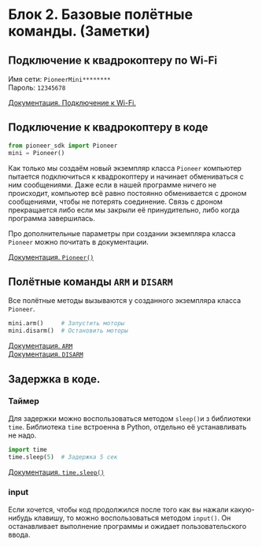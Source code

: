 # Блок 2. Базовые полётные команды. (Заметки)

## Подключение к квадрокоптеру по Wi-Fi

Имя сети: `PioneerMini********`\
Пароль: `12345678`

[Документация. Подключение к Wi-Fi.](https://docs.geoscan.ru/pioneer/programming/python/python-sdk-main.html#pioneer)

## Подключение к квадрокоптеру в коде

```python
from pioneer_sdk import Pioneer
mini = Pioneer()
```

Как только мы создаём новый экземпляр класса `Pioneer` компьютер пытается подключиться к квадрокоптеру и начинает обмениваться с ним сообщениями. Даже если в нашей программе ничего не происходит, компьютер всё равно постоянно обменивается с дроном сообщениями, чтобы не потерять соединение. Связь с дроном прекращается либо если мы закрыли её принудительно, либо когда программа завершилась.

Про дополнительные параметры при создании экземпляра класса `Pioneer` можно почитать в документации.

[Документация. `Pioneer()`](https://docs.geoscan.ru/pioneer/programming/python/pioneer-sdk-methods.html#id2)

## Полётные команды `ARM` и `DISARM`

Все полётные методы вызываются у созданного экземпляра класса `Pioneer`.

```python
mini.arm()     # Запустить моторы
mini.disarm()  # Остановить моторы
```

[Документация. `ARM`](https://docs.geoscan.ru/pioneer/programming/python/pioneer-sdk-methods.html#arm)\
[Документация. `DISARM`](https://docs.geoscan.ru/pioneer/programming/python/pioneer-sdk-methods.html#disarm)


## Задержка в коде.
### Таймер
Для задержки можно воспользоваться методом `sleep()`и з библиотеки `time`. Библиотека `time` встроенна в Python, отдельно её устанавливать не надо. 

```python
import time
time.sleep(5)  # Задержка 5 сек
```

[Документация. `time.sleep()`](https://docs.python.org/3/library/time.html#time.sleep)
### input
Если хочется, чтобы код продолжился после того как вы нажали какую-нибудь клавишу, то можно воспользоваться методом `input()`. Он останавливает выполнение программы и ожидает пользовательского ввода.

